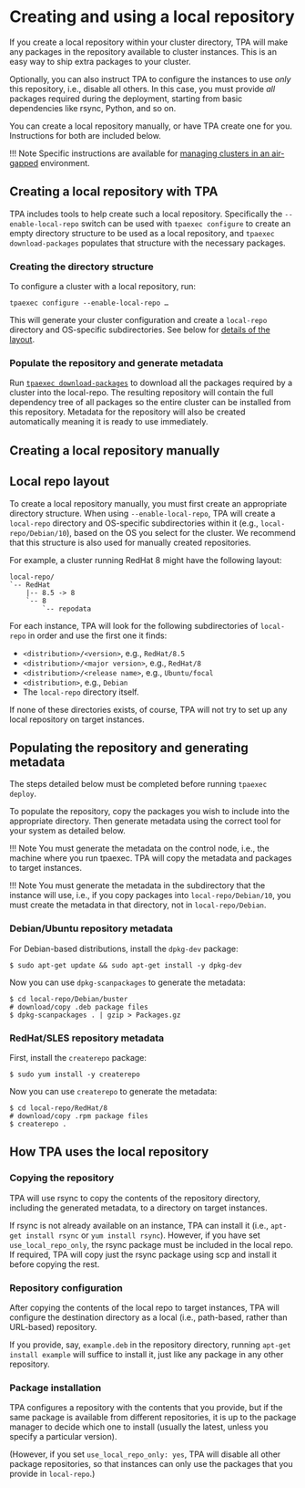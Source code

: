 # Creating and using a local repository

If you create a local repository within your cluster directory, TPA
will make any packages in the repository available to cluster instances.
This is an easy way to ship extra packages to your cluster.

Optionally, you can also instruct TPA to configure the instances to
use _only_ this repository, i.e., disable all others. In this case, you
must provide _all_ packages required during the deployment, starting
from basic dependencies like rsync, Python, and so on.

You can create a local repository manually, or have TPA create one for
you. Instructions for both are included below.

!!! Note
    Specific instructions are available for [managing clusters in an
    air-gapped](air-gapped.md) environment.

## Creating a local repository with TPA

TPA includes tools to help create such a local repository. Specifically
the `--enable-local-repo` switch can be used with `tpaexec configure` to
create an empty directory structure to be used as a local repository,
and `tpaexec download-packages` populates that structure with the
necessary packages.

### Creating the directory structure

To configure a cluster with a local repository, run:

    tpaexec configure --enable-local-repo …

This will generate your cluster configuration and create a `local-repo`
directory and OS-specific subdirectories. See below for [details of the
layout](#local-repo-layout).

### Populate the repository and generate metadata

Run [`tpaexec download-packages`](tpaexec-download-packages.md) to
download all the packages required by a cluster into the local-repo.
The resulting repository will contain the full dependency tree of all
packages so the entire cluster can be installed from this repository.
Metadata for the repository will also be created automatically meaning
it is ready to use immediately.

## Creating a local repository manually

## Local repo layout

To create a local repository manually, you must first create an
appropriate directory structure. When using `--enable-local-repo`,
TPA will create a `local-repo` directory and OS-specific
subdirectories within it (e.g., `local-repo/Debian/10`), based on the OS
you select for the cluster. We recommend that this structure is also
used for manually created repositories.

For example, a cluster running RedHat 8 might have the following layout:

```text
local-repo/
`-- RedHat
    |-- 8.5 -> 8
    `-- 8
        `-- repodata
```

For each instance, TPA will look for the following subdirectories of
`local-repo` in order and use the first one it finds:

* `<distribution>/<version>`, e.g., `RedHat/8.5`
* `<distribution>/<major version>`, e.g., `RedHat/8`
* `<distribution>/<release name>`, e.g., `Ubuntu/focal`
* `<distribution>`, e.g., `Debian`
* The `local-repo` directory itself.

If none of these directories exists, of course, TPA will not try to
set up any local repository on target instances.

## Populating the repository and generating metadata

The steps detailed below must be completed before running
`tpaexec deploy`.

To populate the repository, copy the packages you wish to include into
the appropriate directory. Then generate metadata using the correct
tool for your system as detailed below.

!!! Note
    You must generate the metadata on the control node, i.e., the machine
    where you run tpaexec. TPA will copy the metadata and packages to
    target instances.

!!! Note
    You must generate the metadata in the subdirectory that the instance
    will use, i.e., if you copy packages into `local-repo/Debian/10`, you
    must create the metadata in that directory, not in `local-repo/Debian`.

### Debian/Ubuntu repository metadata

For Debian-based distributions, install the `dpkg-dev` package:

```shell
$ sudo apt-get update && sudo apt-get install -y dpkg-dev
```

Now you can use `dpkg-scanpackages` to generate the metadata:

```shell
$ cd local-repo/Debian/buster
# download/copy .deb package files
$ dpkg-scanpackages . | gzip > Packages.gz
```

### RedHat/SLES repository metadata

First, install the `createrepo` package:

```shell
$ sudo yum install -y createrepo
```

Now you can use `createrepo` to generate the metadata:

```shell
$ cd local-repo/RedHat/8
# download/copy .rpm package files
$ createrepo .
```

## How TPA uses the local repository

### Copying the repository

TPA will use rsync to copy the contents of the repository directory,
including the generated metadata, to a directory on target instances.

If rsync is not already available on an instance, TPA can install it
(i.e., `apt-get install rsync` or `yum install rsync`). However, if you
have set `use_local_repo_only`, the rsync package must be included in
the local repo. If required, TPA will copy just the rsync package
using scp and install it before copying the rest.

### Repository configuration

After copying the contents of the local repo to target instances,
TPA will configure the destination directory as a local (i.e.,
path-based, rather than URL-based) repository.

If you provide, say, `example.deb` in the repository
directory, running `apt-get install example` will suffice to install it,
just like any package in any other repository.

### Package installation

TPA configures a repository with the contents that you provide, but
if the same package is available from different repositories, it is up
to the package manager to decide which one to install (usually the
latest, unless you specify a particular version).

(However, if you set `use_local_repo_only: yes`, TPA will disable
all other package repositories, so that instances can only use the
packages that you provide in `local-repo`.)
